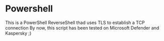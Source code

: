 # Powershell
This is a PowerShell ReverseShell thad uses TLS to establish a TCP connection
By now, this script has been tested on Microsoft Defender and Kaspersky ;)
